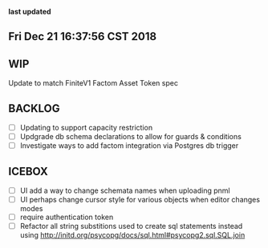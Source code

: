 **last updated**

Fri Dec 21 16:37:56 CST 2018
----------------------------

WIP
---

Update to match FiniteV1 Factom Asset Token spec

BACKLOG
-------
- [ ] Updating to support capacity restriction
- [ ] Updgrade db schema declarations to allow for guards & conditions
- [ ] Investigate ways to add factom integration via Postgres db trigger

ICEBOX
-------
- [ ] UI add a way to change schemata names when uploading pnml
- [ ] UI perhaps change cursor style for various objects when editor changes modes
- [ ] require authentication token
- [ ] Refactor all string substitions used to create sql statements instead using http://initd.org/psycopg/docs/sql.html#psycopg2.sql.SQL.join
